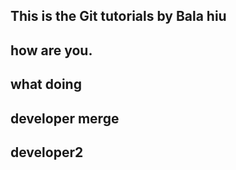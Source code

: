 ## This is the Git tutorials by Bala hiu
## how are you.
## what doing
## developer merge
## developer2